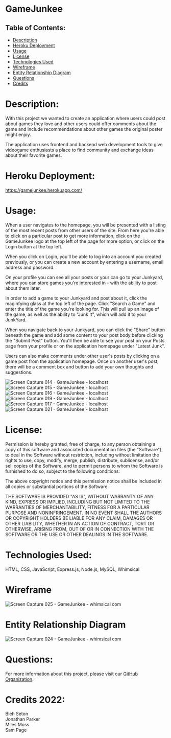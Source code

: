 # GameJunkee

## Table of Contents:
* [Description](#description)
* [Heroku Deployment](#heroku-deployment)
* [Usage](#usage)
* [License](#license)
* [Technologies Used](#technologies-used)
* [Wireframe](#wireframe)
* [Entity Relationship Diagram](#entity-relationship-diagram)
* [Questions](#questions)
* [Credits](#credits-2022)

# Description:

With this project we wanted to create an application where users could post about games they love and other users could offer comments about the game and include recommendations about other games the original poster might enjoy. 

The application uses frontend and backend web development tools to give videogame enthusiasts a place to find community and exchange ideas about their favorite games.

# Heroku Deployment:

https://gamejunkee.herokuapp.com/

# Usage:

When a user navigates to the homepage, you will be presented with a listing of the most recent posts from other users of the site. From here you're able to click on a particular post to get more information, click on the GameJunkee logo at the top left of the page for more option, or click on the Login button at the top left.

When you click on Login, you'll be able to log into an account you created previously, or you can create a new account by entering a username, email address and password. 

On your profile you can see all your posts or your can go to your Junkyard, where you can store games you're interested in - with the ability to post about them later.

In order to add a game to your Junkyard and post about it, click the maginfying glass at the top left of the page. Click "Search a Game" and enter the title of the game you're looking for. This will pull up an image of the game, as well as the ability to "Junk It", which will add it to your JunkYard. 

When you navigate back to your Junkyard, you can click the "Share" button beneath the game and add some content to your post body before clicking the "Submit Post" button. You'll then be able to see your post on your Posts page from your profile or on the application homepage under "Latest Junk".

Users can also make comments under other user's posts by clicking on a game post from the application homepage. Once on another user's post, there will be a comment box and button to add your own thoughts and suggestions.  

![Screen Capture 014 - GameJunkee - localhost](https://user-images.githubusercontent.com/90992593/150619985-d0d2d57b-d731-46b4-bcd9-e669d112bb58.jpeg)
![Screen Capture 015 - GameJunkee - localhost](https://user-images.githubusercontent.com/90992593/150620019-fb5c18e9-e1a9-4795-acf5-77a6ae30abfc.jpeg)
![Screen Capture 016 - GameJunkee - localhost](https://user-images.githubusercontent.com/90992593/150620028-37a2aaef-5996-4e02-bfee-739db077515e.jpeg)
![Screen Capture 019 - GameJunkee - localhost](https://user-images.githubusercontent.com/90992593/150620041-e8b59de4-0f2f-4f59-910e-37d86488e793.jpeg)
![Screen Capture 017 - GameJunkee - localhost](https://user-images.githubusercontent.com/90992593/150620053-595fbd58-d48e-40cb-9824-4c4585858246.jpeg)
![Screen Capture 021 - GameJunkee - localhost](https://user-images.githubusercontent.com/90992593/150620063-75943b11-6913-466a-a6b3-2589de399358.jpeg)

# License:

Permission is hereby granted, free of charge, to any person obtaining a copy of this software and associated documentation files (the "Software"), to deal in the Software without restriction, including without limitation the rights to use, copy, modify, merge, publish, distribute, sublicense, and/or sell copies of the Software, and to permit persons to whom the Software is furnished to do so, subject to the following conditions:

The above copyright notice and this permission notice shall be included in all copies or substantial portions of the Software.

THE SOFTWARE IS PROVIDED "AS IS", WITHOUT WARRANTY OF ANY KIND, EXPRESS OR IMPLIED, INCLUDING BUT NOT LIMITED TO THE WARRANTIES OF MERCHANTABILITY, FITNESS FOR A PARTICULAR PURPOSE AND NONINFRINGEMENT. IN NO EVENT SHALL THE AUTHORS OR COPYRIGHT HOLDERS BE LIABLE FOR ANY CLAIM, DAMAGES OR OTHER LIABILITY, WHETHER IN AN ACTION OF CONTRACT, TORT OR OTHERWISE, ARISING FROM, OUT OF OR IN CONNECTION WITH THE SOFTWARE OR THE USE OR OTHER DEALINGS IN THE SOFTWARE.

# Technologies Used:

HTML, CSS, JavaScript, Express.js, Node.js, MySQL, Whimsical

# Wireframe

![Screen Capture 025 - GameJunkee - whimsical com](https://user-images.githubusercontent.com/90992593/150620918-7d955f11-8a67-414d-bddb-b694051952f0.jpg)

# Entity Relationship Diagram

![Screen Capture 024 - GameJunkee - whimsical com](https://user-images.githubusercontent.com/90992593/150620796-6a9f726c-8460-4ded-86bc-1602ab0fe25d.jpg)

# Questions:

For more information about this project, please visit our [GitHub Organization](https://github.com/Project-2-BJMS). 

# Credits 2022:

Bleh Seton  
Jonathan Parker   
Miles Moss  
Sam Page
